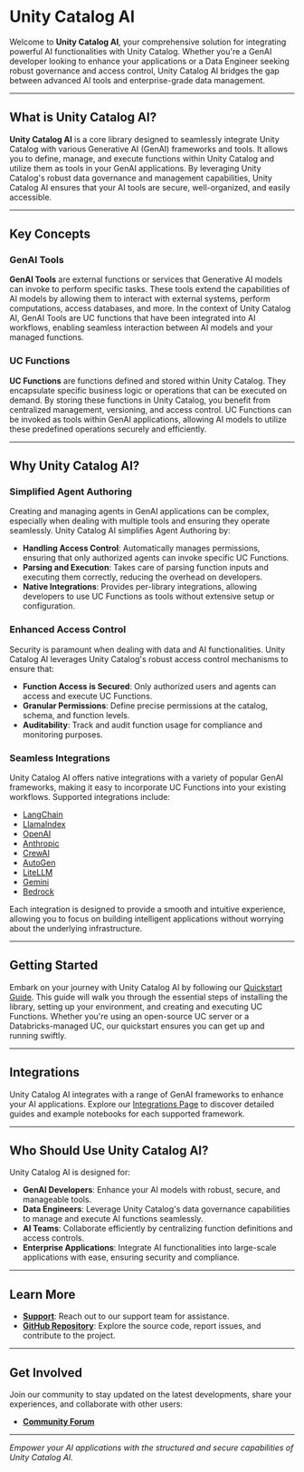 # Unity Catalog AI

Welcome to **Unity Catalog AI**, your comprehensive solution for integrating powerful AI functionalities with Unity Catalog. Whether you're a GenAI developer looking to enhance your applications or a Data Engineer seeking robust governance and access control, Unity Catalog AI bridges the gap between advanced AI tools and enterprise-grade data management.

---

## What is Unity Catalog AI?

**Unity Catalog AI** is a core library designed to seamlessly integrate Unity Catalog with various Generative AI (GenAI) frameworks and tools. It allows you to define, manage, and execute functions within Unity Catalog and utilize them as tools in your GenAI applications. By leveraging Unity Catalog's robust data governance and management capabilities, Unity Catalog AI ensures that your AI tools are secure, well-organized, and easily accessible.

---

## Key Concepts

### GenAI Tools

**GenAI Tools** are external functions or services that Generative AI models can invoke to perform specific tasks. These tools extend the capabilities of AI models by allowing them to interact with external systems, perform computations, access databases, and more. In the context of Unity Catalog AI, GenAI Tools are UC functions that have been integrated into AI workflows, enabling seamless interaction between AI models and your managed functions.

### UC Functions

**UC Functions** are functions defined and stored within Unity Catalog. They encapsulate specific business logic or operations that can be executed on demand. By storing these functions in Unity Catalog, you benefit from centralized management, versioning, and access control. UC Functions can be invoked as tools within GenAI applications, allowing AI models to utilize these predefined operations securely and efficiently.

---

## Why Unity Catalog AI?

### Simplified Agent Authoring

Creating and managing agents in GenAI applications can be complex, especially when dealing with multiple tools and ensuring they operate seamlessly. Unity Catalog AI simplifies Agent Authoring by:

- **Handling Access Control**: Automatically manages permissions, ensuring that only authorized agents can invoke specific UC Functions.
- **Parsing and Execution**: Takes care of parsing function inputs and executing them correctly, reducing the overhead on developers.
- **Native Integrations**: Provides per-library integrations, allowing developers to use UC Functions as tools without extensive setup or configuration.

### Enhanced Access Control

Security is paramount when dealing with data and AI functionalities. Unity Catalog AI leverages Unity Catalog's robust access control mechanisms to ensure that:

- **Function Access is Secured**: Only authorized users and agents can access and execute UC Functions.
- **Granular Permissions**: Define precise permissions at the catalog, schema, and function levels.
- **Auditability**: Track and audit function usage for compliance and monitoring purposes.

### Seamless Integrations

Unity Catalog AI offers native integrations with a variety of popular GenAI frameworks, making it easy to incorporate UC Functions into your existing workflows. Supported integrations include:

- [LangChain](./integrations/langchain.md)
- [LlamaIndex](./integrations/llamaindex.md)
- [OpenAI](./integrations/openai.md)
- [Anthropic](./integrations/anthropic.md)
- [CrewAI](./integrations/crewai.md)
- [AutoGen](./integrations/autogen.md)
- [LiteLLM](./integrations/litellm.md)
- [Gemini](./integrations/gemini.md)
- [Bedrock](./integrations/bedrock.md)

Each integration is designed to provide a smooth and intuitive experience, allowing you to focus on building intelligent applications without worrying about the underlying infrastructure.

---

## Getting Started

Embark on your journey with Unity Catalog AI by following our [Quickstart Guide](./quickstart.md). This guide will walk you through the essential steps of installing the library, setting up your environment, and creating and executing UC Functions. Whether you're using an open-source UC server or a Databricks-managed UC, our quickstart ensures you can get up and running swiftly.

---

## Integrations

Unity Catalog AI integrates with a range of GenAI frameworks to enhance your AI applications. Explore our [Integrations Page](./integrations/index.md) to discover detailed guides and example notebooks for each supported framework.

---

## Who Should Use Unity Catalog AI?

Unity Catalog AI is designed for:

- **GenAI Developers**: Enhance your AI models with robust, secure, and manageable tools.
- **Data Engineers**: Leverage Unity Catalog's data governance capabilities to manage and execute AI functions seamlessly.
- **AI Teams**: Collaborate efficiently by centralizing function definitions and access controls.
- **Enterprise Applications**: Integrate AI functionalities into large-scale applications with ease, ensuring security and compliance.

---

## Learn More

- **[Support](mailto:support@unitycatalog.com)**: Reach out to our support team for assistance.
- **[GitHub Repository](https://github.com/unitycatalog/unitycatalog)**: Explore the source code, report issues, and contribute to the project.

---

## Get Involved

Join our community to stay updated on the latest developments, share your experiences, and collaborate with other users:

- **[Community Forum](https://community.unitycatalog.com/)**

---

*Empower your AI applications with the structured and secure capabilities of Unity Catalog AI.*
